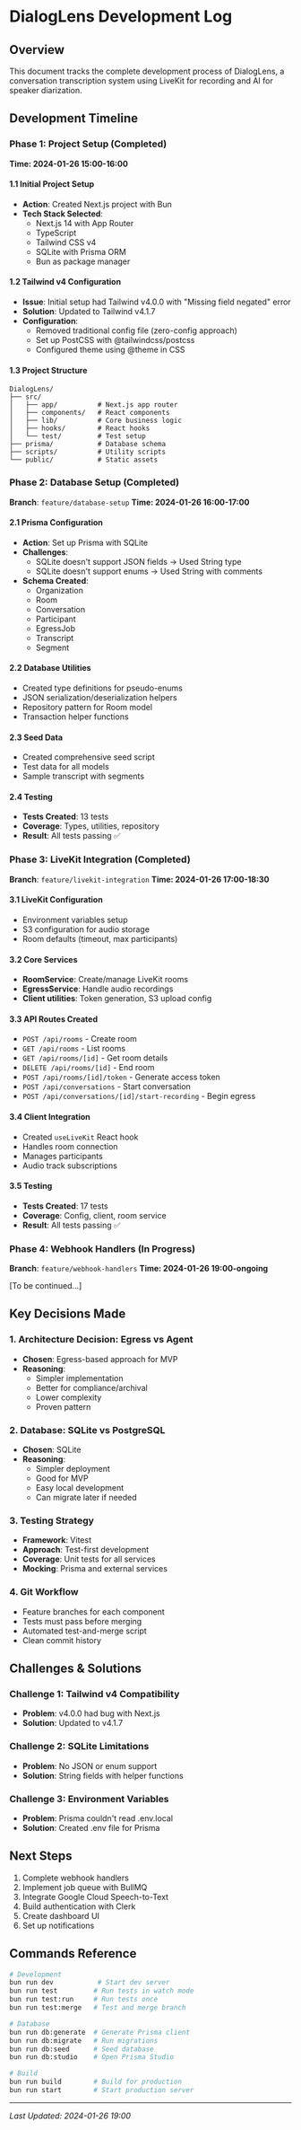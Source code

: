 # DialogLens Development Log

## Overview
This document tracks the complete development process of DialogLens, a conversation transcription system using LiveKit for recording and AI for speaker diarization.

## Development Timeline

### Phase 1: Project Setup (Completed)
**Time: 2024-01-26 15:00-16:00**

#### 1.1 Initial Project Setup
- **Action**: Created Next.js project with Bun
- **Tech Stack Selected**:
  - Next.js 14 with App Router
  - TypeScript
  - Tailwind CSS v4
  - SQLite with Prisma ORM
  - Bun as package manager

#### 1.2 Tailwind v4 Configuration
- **Issue**: Initial setup had Tailwind v4.0.0 with "Missing field negated" error
- **Solution**: Updated to Tailwind v4.1.7
- **Configuration**:
  - Removed traditional config file (zero-config approach)
  - Set up PostCSS with @tailwindcss/postcss
  - Configured theme using @theme in CSS

#### 1.3 Project Structure
```
DialogLens/
├── src/
│   ├── app/          # Next.js app router
│   ├── components/   # React components
│   ├── lib/          # Core business logic
│   ├── hooks/        # React hooks
│   └── test/         # Test setup
├── prisma/           # Database schema
├── scripts/          # Utility scripts
└── public/           # Static assets
```

### Phase 2: Database Setup (Completed)
**Branch**: `feature/database-setup`
**Time: 2024-01-26 16:00-17:00**

#### 2.1 Prisma Configuration
- **Action**: Set up Prisma with SQLite
- **Challenges**: 
  - SQLite doesn't support JSON fields → Used String type
  - SQLite doesn't support enums → Used String with comments
- **Schema Created**:
  - Organization
  - Room
  - Conversation
  - Participant
  - EgressJob
  - Transcript
  - Segment

#### 2.2 Database Utilities
- Created type definitions for pseudo-enums
- JSON serialization/deserialization helpers
- Repository pattern for Room model
- Transaction helper functions

#### 2.3 Seed Data
- Created comprehensive seed script
- Test data for all models
- Sample transcript with segments

#### 2.4 Testing
- **Tests Created**: 13 tests
- **Coverage**: Types, utilities, repository
- **Result**: All tests passing ✅

### Phase 3: LiveKit Integration (Completed)
**Branch**: `feature/livekit-integration`
**Time: 2024-01-26 17:00-18:30**

#### 3.1 LiveKit Configuration
- Environment variables setup
- S3 configuration for audio storage
- Room defaults (timeout, max participants)

#### 3.2 Core Services
- **RoomService**: Create/manage LiveKit rooms
- **EgressService**: Handle audio recordings
- **Client utilities**: Token generation, S3 upload config

#### 3.3 API Routes Created
- `POST /api/rooms` - Create room
- `GET /api/rooms` - List rooms
- `GET /api/rooms/[id]` - Get room details
- `DELETE /api/rooms/[id]` - End room
- `POST /api/rooms/[id]/token` - Generate access token
- `POST /api/conversations` - Start conversation
- `POST /api/conversations/[id]/start-recording` - Begin egress

#### 3.4 Client Integration
- Created `useLiveKit` React hook
- Handles room connection
- Manages participants
- Audio track subscriptions

#### 3.5 Testing
- **Tests Created**: 17 tests
- **Coverage**: Config, client, room service
- **Result**: All tests passing ✅

### Phase 4: Webhook Handlers (In Progress)
**Branch**: `feature/webhook-handlers`
**Time: 2024-01-26 19:00-ongoing**

[To be continued...]

## Key Decisions Made

### 1. Architecture Decision: Egress vs Agent
- **Chosen**: Egress-based approach for MVP
- **Reasoning**: 
  - Simpler implementation
  - Better for compliance/archival
  - Lower complexity
  - Proven pattern

### 2. Database: SQLite vs PostgreSQL
- **Chosen**: SQLite
- **Reasoning**:
  - Simpler deployment
  - Good for MVP
  - Easy local development
  - Can migrate later if needed

### 3. Testing Strategy
- **Framework**: Vitest
- **Approach**: Test-first development
- **Coverage**: Unit tests for all services
- **Mocking**: Prisma and external services

### 4. Git Workflow
- Feature branches for each component
- Tests must pass before merging
- Automated test-and-merge script
- Clean commit history

## Challenges & Solutions

### Challenge 1: Tailwind v4 Compatibility
- **Problem**: v4.0.0 had bug with Next.js
- **Solution**: Updated to v4.1.7

### Challenge 2: SQLite Limitations
- **Problem**: No JSON or enum support
- **Solution**: String fields with helper functions

### Challenge 3: Environment Variables
- **Problem**: Prisma couldn't read .env.local
- **Solution**: Created .env file for Prisma

## Next Steps

1. Complete webhook handlers
2. Implement job queue with BullMQ
3. Integrate Google Cloud Speech-to-Text
4. Build authentication with Clerk
5. Create dashboard UI
6. Set up notifications

## Commands Reference

```bash
# Development
bun run dev           # Start dev server
bun run test         # Run tests in watch mode
bun run test:run     # Run tests once
bun run test:merge   # Test and merge branch

# Database
bun run db:generate  # Generate Prisma client
bun run db:migrate   # Run migrations
bun run db:seed      # Seed database
bun run db:studio    # Open Prisma Studio

# Build
bun run build        # Build for production
bun run start        # Start production server
```

---

*Last Updated: 2024-01-26 19:00*